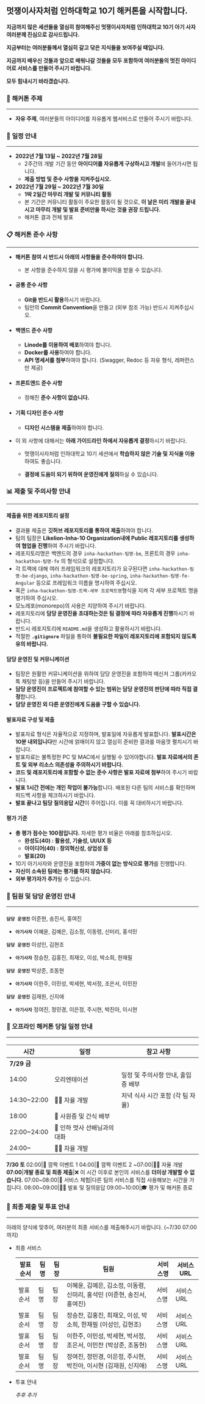 ## 멋쟁이사자처럼 인하대학교 10기 해커톤을 시작합니다.

**지금까지 많은 세션들을 열심히 참여해주신 멋쟁이사자처럼 인하대학교 10기 아기 사자 여러분께 진심으로 감사드립니다.**

**지금부터는 여러분들께서 열심히 갈고 닦은 지식들을 보여주실 때입니다.**

**지금까지 배우신 것들과 앞으로 배워나갈 것들을 모두 포함하여 여러분들의 멋진 아이디어로 서비스를 만들어 주시기 바랍니다.**

**모두 힘내시기 바라겠습니다.**



### 📝 **해커톤 주제**

---



- **자유 주제**, 여러분들의 아이디어를 자유롭게 웹서비스로 만들어 주시기 바랍니다.



### 📅 **일정 안내**

---



- **2022년 7월 13일 ~ 2022년 7월 28일**
  - 2주간의 개발 기간 동안 **아이디어를 자유롭게 구상하시고 개발**에 들어가시면 됩니다.
  - **제출 방법 및 준수 사항을 지켜주십시오.**
- **2022년 7월 29일 ~ 2022년 7월 30일**
  - **1박 2일간 마무리 개발 및 커뮤니티 활동**
  - 본 기간은 커뮤니티 활동이 주요한 활동이 될 것으로, **이 날은 미리 개발을 끝내시고 마무리 개발 및 발표 준비만을 하시는 것을 권장 드립니다.**
  - 해커톤 결과 전체 발표



### 📋 **해커톤 준수 사항**

---



- **해커톤 참여 시 반드시 아래의 사항들을 준수하여야 합니다.**
   - 본 사항을 준수하지 않을 시 평가에 불이익을 받을 수 있습니다.



- #### 공통 준수 사항

  - **Git을 반드시 활용**하시기 바랍니다.
  - 팀만의 **Commit Convention**을 만들고 (외부 참조 가능) 반드시 지켜주십시오.



- #### 백엔드 준수 사항

  - **Linode를 이용하여 배포**하여야 합니다.
  - **Docker를 사용**하여야 합니다.
  - **API 명세서를 첨부**하여야 합니다. (Swagger, Redoc 등 자유 형식, 레퍼런스만 제공)



- #### 프론트엔드 준수 사항 ####

  - 정해진 **준수 사항이 없습니다.**



- #### 기획 디자인 준수 사항 ####

  - **디자인 시스템을 제출**하여야 합니다.



- 이 외 사항에 대해서는 **아래 가이드라인 하에서 자유롭게 결정**하시기 바랍니다.

  - 멋쟁이사자처럼 인하대학교 10기 세션에서 **학습하지 않은 기술 및 지식을 이용**하여도 좋습니다.

  - **결정에 도움이 되기 위하여 운영진에게 질의**하실 수 있습니다.



### 📊 **제출 및 주의사항 안내**

---



#### 제출을 위한 레포지토리 설정 ####

- 결과물 제출은 **깃허브 레포지토리를 통하여 제출**하여야 합니다.
- 팀의 팀장은 **Likelion-Inha-10 Organization내에 Public 레포지토리를 생성하여 협업을 진행**하여 주시기 바랍니다.
- 레포지토리명은 백엔드의 경우 `inha-hackathon-팀명-be`, 프론트의 경우 `inha-hackathon-팀명-fe` 의 형식으로 설정합니다.
- 각 트랙에 대해 여러 프레임워크의 레포지토리가 요구된다면 `inha-hackathon-팀명-be-django`, `inha-hackathon-팀명-be-spring`, `inha-hackathon-팀명-fe-Angular` 등으로 프레임워크 이름을 명시하여 주십시오.
- 혹은 `inha-hackathon-팀명-트랙-세부 프로젝트명`형식을 지켜 각 세부 프로젝트 명을 병기하여 주십시오.
- 모노레포(monorepo)의 사용은 지양하여 주시기 바랍니다.
- 레포지토리에 **담당 운영진을 초대하는것은 팀 결정에 따라 자유롭게 진행**하시기 바랍니다.
- 반드시 레포지토리에 `README.md`을 생성하고 활용하시기 바랍니다.
- 적절한 **`.gitignore`** 파일을 통하여 **불필요한 파일이 레포지토리에 포함되지 않도록 유의 바랍니다.**



#### 담당 운영진 및 커뮤니케이션 ####

- 팀장은 원활한 커뮤니케이션을 위하여 담당 운영진을 포함하여 메신저 그룹(카카오톡 채팅방 등)을 만들어 주시기 바랍니다.
- **담당 운영진이 프로젝트에 참여할 수 있는 범위는 담당 운영진의 판단에 따라 직접 결정**합니다.
- **담당 운영진 외 다른 운영진에게 도움을 구할 수 있습니다.**



#### 발표자료 구성 및 제출 ####

- 발표자료 형식은 자율적으로 지정하며, 발표일에 자유롭게 발표합니다. **발표시간은 10분 내외입니다**만 시간에 얽매이지 않고 열심히 준비한 결과를 마음껏 펼치시기 바랍니다.
- 발표자료는 불특정한 PC 및 MAC에서 실행될 수 있어야합니다. **발표 자료에서의 폰트 및 외부 리소스 의존성을 주의하시기 바랍니다.**
- **코드 및 레포지토리에 포함할 수 없는 준수 사항은 발표 자료에 첨부**하여 주시기 바랍니다.
- **발표 1시간 전에는 개인 작업이 불가능**합니다. 배포된 다른 팀의 서비스를 확인하며 피드백 사항을 체크하시기 바랍니다.
- **발표 끝나고 팀당 질의응답 시간**이 주어집니다. 이를 꼭 대비하시기 바랍니다.



#### 평가 기준 ####

- **총 평가 점수는 100점입니다.** 자세한 평가 비율은 아래를 참조하십시오.
  - **완성도(40) : 활용성, 기술성, UI/UX 등**
  - **아이디어(40) : 창의혁신성, 상업성 등**
  - **발표(20)**
- 10기 아기사자와 운영진을 포함하여 **가중이 없는 방식으로 평가**를 진행합니다.
- **자신이 소속된 팀에는 평가를 하지 않습니다.**
- **외부 평가자가 추가**될 수 있습니다.



### 🦁 팀원 및 담당 운영진 안내

---

####  ####

**`담당 운영진`** 이준현, 송진서, 홍여진

- **`아기사자`** 이혜윤, 김예은, 김소정, 이동령, 신미리, 홍석민



**`담당 운영진`** 이성인, 김현조

- **`아기사자`** 정승찬, 김홍진, 최재오, 이성, 박소희, 한재필



**`담당 운영진`** 박상준, 조동현

- **`아기사자`** 이한주, 이민성, 박세현, 박서정, 조은서, 이민찬



**`담당 운영진`** 김재원, 신지애

- **`아기사자`** 정여진, 정민경, 이은정, 주시현, 박진아, 이시현



### 📅  오프라인 해커톤 당일 일정 안내

---

####  ####

  |시간 |일정|참고 사항|
  |---|---|---|
  |**7/29 금**
  14:00|오리엔테이션|일정 및 주의사항 안내, 출입증 배부
  14:30~22:00|🧑‍💻 자율 개발|저녁 식사 시간 포함 (각 팀 자율)
  18:00|🎁 사원증 및 간식 배부
  22:00~24:00|🦁 인하 멋사 선배님과의 대화
  24:00~|🧑‍💻 자율 개발
  **7/30 토**
  02:00|🎁 깜짝 이벤트 1
  04:00|🎁 깜짝 이벤트 2
  ~07:00|🧑‍💻 자율 개발
  **07:00**|**개발 종료 및 최종 제출**|❌ 이 시간 이후로 본인의 서비스를 **더이상 개발할 수 없습니다.**
  07:00~08:00|🤔 서비스 체험|다른 팀의 서비스를 직접 사용해보는 시간을 가집니다.
  08:00~09:00|👨‍🏫 발표 및 질의응답
  09:00~10:00|🎓 평가 및 해커톤 종료



  ### 🎯 최종 제출 및 투표 안내
  ---
  아래의 양식에 맞추어, 여러분의 최종 서비스를 제출해주시기 바랍니다. (~7/30 07:00까지)
  + 최종 서비스

    |발표 순서|팀명|팀장|팀원|서비스명|서비스 URL|
    |---|---|---|---|---|---|
    |발표 순서|팀명|팀장|이혜윤, 김예은, 김소정, 이동령, 신미리, 홍석민 (이준현, 송진서, 홍여진)|서비스명|서비스 URL|
    |발표 순서|팀명|팀장|정승찬, 김홍진, 최재오, 이성, 박소희, 한재필 (이성인, 김현조)|서비스명|서비스 URL|
    |발표 순서|팀명|팀장|이한주, 이민성, 박세현, 박서정, 조은서, 이민찬 (박상준, 조동현)|서비스명|서비스 URL|
    |발표 순서|팀명|팀장|정여진, 정민경, 이은정, 주시현, 박진아, 이시현 (김재원, 신지애)|서비스명|서비스 URL|

  + 투표 안내

    *추후 추가* 